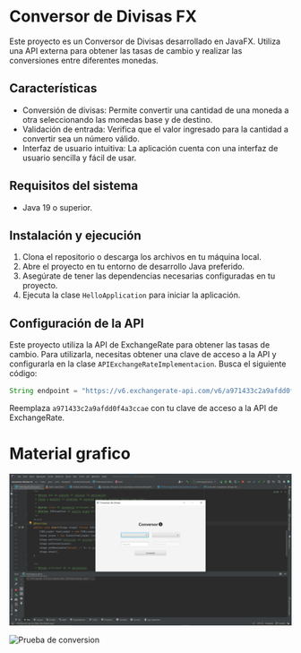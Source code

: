 # Conversor de Divisas FX

Este proyecto es un Conversor de Divisas desarrollado en JavaFX. Utiliza una API externa para obtener las tasas de cambio y realizar las conversiones entre diferentes monedas.

## Características

- Conversión de divisas: Permite convertir una cantidad de una moneda a otra seleccionando las monedas base y de destino.
- Validación de entrada: Verifica que el valor ingresado para la cantidad a convertir sea un número válido.
- Interfaz de usuario intuitiva: La aplicación cuenta con una interfaz de usuario sencilla y fácil de usar.

## Requisitos del sistema

- Java 19 o superior.

## Instalación y ejecución

1. Clona el repositorio o descarga los archivos en tu máquina local.
2. Abre el proyecto en tu entorno de desarrollo Java preferido.
3. Asegúrate de tener las dependencias necesarias configuradas en tu proyecto.
4. Ejecuta la clase `HelloApplication` para iniciar la aplicación.

## Configuración de la API

Este proyecto utiliza la API de ExchangeRate para obtener las tasas de cambio. Para utilizarla, necesitas obtener una clave de acceso a la API y configurarla en la clase `APIExchangeRateImplementacion`. Busca el siguiente código:

```java
String endpoint = "https://v6.exchangerate-api.com/v6/a971433c2a9afdd0f4a3ccae/pair/" + base + "/" + destino + "/" + importe;
```

Reemplaza `a971433c2a9afdd0f4a3ccae` con tu clave de acceso a la API de ExchangeRate.

# Material grafico

![Captura de pantalla del programa](src/main/resources/vista.png)

![Prueba de conversion](src/main/resources/prueba.gif)
